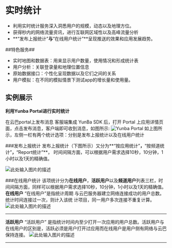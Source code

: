 # 实时统计

 - 利用实时统计服务深入洞悉用户的规模，动态以及地理方位。
 - 获得秒内的网络流量资讯，进行互联网区域性以及高峰流量分析
 - **“发布上报统计”**与**“在线用户统计”**呈现推送的效果和应用发展趋势。

##特色服务##

 -  实时地图和数据表：用来显示用户数量，使用情况和形成统计表
 - 用户分析：关联登录量和地理位置信息
 - 原始数据接口：个性化呈现数据以及它们之间的关系
 - 用户模拟：在不同的模拟情景下测试app的增长量和使用量。

## 实例展示 ##

**利用Yunba Portal进行实时统计**

在云巴portal上发布消息 客服端集成 YunBa SDK 后，打开 Portal 上应用详情页面，点击发布消息，客户端即可收到消息，如图所示:
![Yunba Portal][1]
如上图所示，左侧一栏有两个统计选项：分别是发布上报统计以及在线用户统计

###发布上报统计
  发布上报统计（下图所示）又分为**“按应用统计”**，**“按频道统计”**，**“Report统计”**，   时间间隔方面，可以根据用户需求选择10秒，10分钟，1小时以及1天的精确值。

![此处输入图片的描述][2]

###在线用户统计
   该项统计分为**在线用户**，**活跃用户**以及**频道用户**列表三栏，时间间隔方面，同样可以根据用户需求选择10秒，10分钟，1小时以及1天的精确值。
 **在线用户**
“在线用户”是指统计周期 与云巴服务器建立网络连接成功的用户总数。统计时间连接过一次，则计入该统	计项目，同一用户多次连接不重复计算。
![此处输入图片的描述][3]

---
 **活跃用户**
“活跃用户” 是指统计时间内至少打开一次应用的用户总数。活跃用户与在线用户的区别是，活跃必须是用户打开过应用而在线用户是用户侧有网络与云巴保持连接。
![此处输入图片的描述][4]


---




  [1]: https://cloud.githubusercontent.com/assets/12043658/7466741/ea284dc8-f31b-11e4-937f-519c501aec4b.png
  [2]: https://cloud.githubusercontent.com/assets/12043658/7466743/ebaf61c2-f31b-11e4-96cc-d5a84b5ab927.png
  [3]: https://cloud.githubusercontent.com/assets/12043658/7466744/ecb594a6-f31b-11e4-93e0-53007f4b2b93.png
  [4]: https://cloud.githubusercontent.com/assets/12043658/7466745/edb888ae-f31b-11e4-8916-89572fa6ce2f.png
